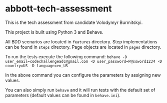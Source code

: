 # abbott-tech-assessment
This is the tech assessment from candidate Volodymyr Burmitskyi.

This project is built using Python 3 and Behave.

All BDD scenarios are located in `features` directory. 
Step implementations can be found in `steps` directory.
Page objects are located in `pages` directory.

To run the tests execute the following command:
`behave -D user_email=codechallengeadc@gmail.com -D user_password=P@ssword1234 -D country=US -D language=en_US`

In the above command you can configure the parameters by assigning new values.

You can also simply run `behave` and it will run tests with the default set of parameters (default values can be found in `behave.ini`).
